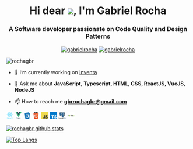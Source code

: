 <h1 align="center">Hi dear <img src="https://raw.githubusercontent.com/kaueMarques/kaueMarques/master/hi.gif" width="30px">, I'm Gabriel Rocha</h1>
<h3 align="center">A Software developer passionate on Code Quality and Design Patterns</h3>

<p align="center">
<a href="https://twitter.com/RochaGbr" target="blank"><img align="center" src="https://www.iconsdb.com/icons/preview/gray/twitter-xxl.png" alt="gabrielrocha" height="20" width="20" /></a>
<a href="www.linkedin.com/in/rochagbr" target="blank"><img align="center" src="https://www.iconsdb.com/icons/preview/gray/linkedin-xxl.png" alt="gabrielrocha" height="20" width="20" /></a>
</p>

<p align="left"> <img src="https://komarev.com/ghpvc/?username=rochagbr" alt="rochagbr" /> </p>


- 🔭 I’m currently working on [Inventa](https://inventa.shop)

- 💬 Ask me about **JavaScript, Typescript, HTML, CSS, ReactJS, VueJS, NodeJS**

- 📫 How to reach me **gbrrochagbr@gmail.com**

<p align="left">
<img src="https://raw.githubusercontent.com/devicons/devicon/master/icons/react/react-original-wordmark.svg" alt="react" width="20" height="20"/>
<img src="https://raw.githubusercontent.com/devicons/devicon/master/icons/vuejs/vuejs-original-wordmark.svg" alt="vuejs" width="20" height="20"/>
<img src="https://raw.githubusercontent.com/devicons/devicon/master/icons/css3/css3-plain-wordmark.svg" alt="css3"  width="20" height="20"/>
<img src="https://raw.githubusercontent.com/devicons/devicon/master/icons/html5/html5-original-wordmark.svg" alt="html5"  width="20" height="20"/>
<img src="https://raw.githubusercontent.com/devicons/devicon/master/icons/javascript/javascript-original.svg" alt="javascript" width="20" height="20"/>
<img src="https://raw.githubusercontent.com/devicons/devicon/master/icons/typescript/typescript-original.svg" alt="typescript" width="20" height="20"/>
<img src="https://raw.githubusercontent.com/devicons/devicon/master/icons/postgresql/postgresql-original-wordmark.svg" alt="postgresql" width="20" height="20"/>
<img src="https://raw.githubusercontent.com/devicons/devicon/master/icons/nodejs/nodejs-original-wordmark.svg" alt="nodejs" width="20" height="20"/></p><p align="center">

  [![rochagbr github stats](https://github-readme-stats.vercel.app/api?username=gbrocha&show_icons=true&title_color=fff&icon_color=37aaff&text_color=f8f8f2&bg_color=171c24&count_private=true)](https://github.com/gbrocha)

[![Top Langs](https://github-readme-stats.vercel.app/api/top-langs/?username=gbrocha&layout=compact&title_color=fff&text_color=f8f8f2&hide=java&bg_color=171c24)](https://github.com/gbrocha)



<!--
**gbrocha/gbrocha** is a ✨ _special_ ✨ repository because its `README.md` (this file) appears on your GitHub profile.

Here are some ideas to get you started:

- 🔭 I’m currently working on ...
- 🌱 I’m currently learning ...
- 👯 I’m looking to collaborate on ...
- 🤔 I’m looking for help with ...
- 💬 Ask me about ...
- 📫 How to reach me: ...
- 😄 Pronouns: ...
- ⚡ Fun fact: ...
-->
